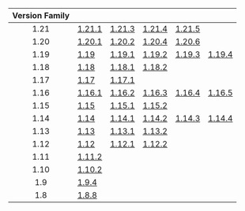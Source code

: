 | Version Family | | | | | |
|:---:|---|---|---|---|---|
| 1.21 | [1.21.1](https://github.com/BaldGang/spigot-build/releases/download/20250610/spigot-1.21.1.jar) | [1.21.3](https://github.com/BaldGang/spigot-build/releases/download/20250610/spigot-1.21.3.jar) | [1.21.4](https://github.com/BaldGang/spigot-build/releases/download/20250610/spigot-1.21.4.jar) | [1.21.5](https://github.com/BaldGang/spigot-build/releases/download/20250610/spigot-1.21.5.jar) | |
| 1.20 | [1.20.1](https://github.com/BaldGang/spigot-build/releases/download/20250610/spigot-1.20.1.jar) | [1.20.2](https://github.com/BaldGang/spigot-build/releases/download/20250610/spigot-1.20.2.jar) | [1.20.4](https://github.com/BaldGang/spigot-build/releases/download/20250610/spigot-1.20.4.jar) | [1.20.6](https://github.com/BaldGang/spigot-build/releases/download/20250610/spigot-1.20.6.jar) | |
| 1.19 | [1.19](https://github.com/BaldGang/spigot-build/releases/download/20250610/spigot-1.19.jar) | [1.19.1](https://github.com/BaldGang/spigot-build/releases/download/20250610/spigot-1.19.1.jar) | [1.19.2](https://github.com/BaldGang/spigot-build/releases/download/20250610/spigot-1.19.2.jar) | [1.19.3](https://github.com/BaldGang/spigot-build/releases/download/20250610/spigot-1.19.3.jar) | [1.19.4](https://github.com/BaldGang/spigot-build/releases/download/20250610/spigot-1.19.4.jar) |
| 1.18 | [1.18](https://github.com/BaldGang/spigot-build/releases/download/20250610/spigot-1.18.jar) | [1.18.1](https://github.com/BaldGang/spigot-build/releases/download/20250610/spigot-1.18.1.jar) | [1.18.2](https://github.com/BaldGang/spigot-build/releases/download/20250610/spigot-1.18.2.jar) | | |
| 1.17 | [1.17](https://github.com/BaldGang/spigot-build/releases/download/20250610/spigot-1.17.jar) | [1.17.1](https://github.com/BaldGang/spigot-build/releases/download/20250610/spigot-1.17.1.jar) | | | |
| 1.16 | [1.16.1](https://github.com/BaldGang/spigot-build/releases/download/20250610/spigot-1.16.1.jar) | [1.16.2](https://github.com/BaldGang/spigot-build/releases/download/20250610/spigot-1.16.2.jar) | [1.16.3](https://github.com/BaldGang/spigot-build/releases/download/20250610/spigot-1.16.3.jar) | [1.16.4](https://github.com/BaldGang/spigot-build/releases/download/20250610/spigot-1.16.4.jar) | [1.16.5](https://github.com/BaldGang/spigot-build/releases/download/20250610/spigot-1.16.5.jar) |
| 1.15 | [1.15](https://github.com/BaldGang/spigot-build/releases/download/20250610/spigot-1.15.jar) | [1.15.1](https://github.com/BaldGang/spigot-build/releases/download/20250610/spigot-1.15.1.jar) | [1.15.2](https://github.com/BaldGang/spigot-build/releases/download/20250610/spigot-1.15.2.jar) | | |
| 1.14 | [1.14](https://github.com/BaldGang/spigot-build/releases/download/20250610/spigot-1.14.jar) | [1.14.1](https://github.com/BaldGang/spigot-build/releases/download/20250610/spigot-1.14.1.jar) | [1.14.2](https://github.com/BaldGang/spigot-build/releases/download/20250610/spigot-1.14.2.jar) | [1.14.3](https://github.com/BaldGang/spigot-build/releases/download/20250610/spigot-1.14.3.jar) | [1.14.4](https://github.com/BaldGang/spigot-build/releases/download/20250610/spigot-1.14.4.jar) |
| 1.13 | [1.13](https://github.com/BaldGang/spigot-build/releases/download/20250610/spigot-1.13.jar) | [1.13.1](https://github.com/BaldGang/spigot-build/releases/download/20250610/spigot-1.13.1.jar) | [1.13.2](https://github.com/BaldGang/spigot-build/releases/download/20250610/spigot-1.13.2.jar) | | |
| 1.12 | [1.12](https://github.com/BaldGang/spigot-build/releases/download/20250610/spigot-1.12.jar) | [1.12.1](https://github.com/BaldGang/spigot-build/releases/download/20250610/spigot-1.12.1.jar) | [1.12.2](https://github.com/BaldGang/spigot-build/releases/download/20250610/spigot-1.12.2.jar) | | |
| 1.11 | [1.11.2](https://github.com/BaldGang/spigot-build/releases/download/20250610/spigot-1.11.2.jar) | | | | |
| 1.10 | [1.10.2](https://github.com/BaldGang/spigot-build/releases/download/20250610/spigot-1.10.2.jar) | | | | |
| 1.9 | [1.9.4](https://github.com/BaldGang/spigot-build/releases/download/20250610/spigot-1.9.4.jar) | | | | |
| 1.8 | [1.8.8](https://github.com/BaldGang/spigot-build/releases/download/20250610/spigot-1.8.8.jar) | | | | |
